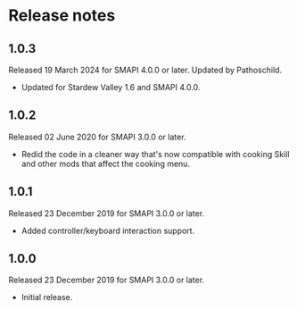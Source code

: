 ﻿# Release notes
## 1.0.3
Released 19 March 2024 for SMAPI 4.0.0 or later. Updated by Pathoschild.

- Updated for Stardew Valley 1.6 and SMAPI 4.0.0.

## 1.0.2
Released 02 June 2020 for SMAPI 3.0.0 or later.

- Redid the code in a cleaner way that's now compatible with cooking Skill and other mods that affect the cooking menu.

## 1.0.1
Released 23 December 2019 for SMAPI 3.0.0 or later.

- Added controller/keyboard interaction support.

## 1.0.0
Released 23 December 2019 for SMAPI 3.0.0 or later.

- Initial release.
